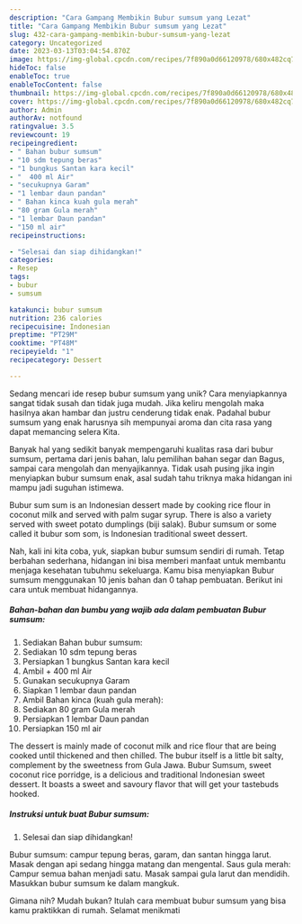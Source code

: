 ```yaml
---
description: "Cara Gampang Membikin Bubur sumsum yang Lezat"
title: "Cara Gampang Membikin Bubur sumsum yang Lezat"
slug: 432-cara-gampang-membikin-bubur-sumsum-yang-lezat
category: Uncategorized
date: 2023-03-13T03:04:54.870Z
image: https://img-global.cpcdn.com/recipes/7f890a0d66120978/680x482cq70/bubur-sumsum-foto-resep-utama.jpg
hideToc: false
enableToc: true
enableTocContent: false
thumbnail: https://img-global.cpcdn.com/recipes/7f890a0d66120978/680x482cq70/bubur-sumsum-foto-resep-utama.jpg
cover: https://img-global.cpcdn.com/recipes/7f890a0d66120978/680x482cq70/bubur-sumsum-foto-resep-utama.jpg
author: Admin
authorAv: notfound
ratingvalue: 3.5
reviewcount: 19
recipeingredient:
- " Bahan bubur sumsum"
- "10 sdm tepung beras"
- "1 bungkus Santan kara kecil"
- "  400 ml Air"
- "secukupnya Garam"
- "1 lembar daun pandan"
- " Bahan kinca kuah gula merah"
- "80 gram Gula merah"
- "1 lembar Daun pandan"
- "150 ml air"
recipeinstructions:

- "Selesai dan siap dihidangkan!"
categories:
- Resep
tags:
- bubur
- sumsum

katakunci: bubur sumsum 
nutrition: 236 calories
recipecuisine: Indonesian
preptime: "PT29M"
cooktime: "PT48M"
recipeyield: "1"
recipecategory: Dessert

---
```





Sedang mencari ide resep bubur sumsum yang unik? Cara menyiapkannya sangat tidak susah dan tidak juga mudah. Jika keliru mengolah maka hasilnya akan hambar dan justru cenderung tidak enak. Padahal bubur sumsum yang enak harusnya sih mempunyai aroma dan cita rasa yang dapat memancing selera Kita.





Banyak hal yang sedikit banyak mempengaruhi kualitas rasa dari bubur sumsum, pertama dari jenis bahan, lalu pemilihan bahan segar dan Bagus, sampai cara mengolah dan menyajikannya. Tidak usah pusing jika ingin menyiapkan bubur sumsum enak,      asal sudah tahu triknya maka hidangan ini mampu jadi suguhan istimewa.














Bubur sum sum is an Indonesian dessert made by cooking rice flour in coconut milk and served with palm sugar syrup. There is also a variety served with sweet potato dumplings (biji salak). Bubur sumsum or some called it bubur som som, is Indonesian traditional sweet dessert.






Nah, kali ini kita coba, yuk, siapkan bubur sumsum sendiri di rumah. Tetap berbahan sederhana, hidangan ini bisa memberi manfaat untuk membantu menjaga kesehatan tubuhmu sekeluarga. Kamu bisa menyiapkan Bubur sumsum menggunakan 10 jenis bahan dan 0 tahap pembuatan. Berikut ini cara untuk membuat hidangannya.

<!--inarticleads1-->

##### Bahan-bahan dan bumbu yang wajib ada dalam pembuatan Bubur sumsum:

1. Sediakan  Bahan bubur sumsum:
1. Sediakan 10 sdm tepung beras
1. Persiapkan 1 bungkus Santan kara kecil
1. Ambil  + 400 ml Air
1. Gunakan secukupnya Garam
1. Siapkan 1 lembar daun pandan
1. Ambil  Bahan kinca (kuah gula merah):
1. Sediakan 80 gram Gula merah
1. Persiapkan 1 lembar Daun pandan
1. Persiapkan 150 ml air


The dessert is mainly made of coconut milk and rice flour that are being cooked until thickened and then chilled. The bubur itself is a little bit salty, complement by the sweetness from Gula Jawa. Bubur Sumsum, sweet coconut rice porridge, is a delicious and traditional Indonesian sweet dessert. It boasts a sweet and savoury flavor that will get your tastebuds hooked. 

<!--inarticleads2-->

##### Instruksi untuk buat Bubur sumsum:


1. Selesai dan siap dihidangkan!

Bubur sumsum: campur tepung beras, garam, dan santan hingga larut. Masak dengan api sedang hingga matang dan mengental. Saus gula merah: Campur semua bahan menjadi satu. Masak sampai gula larut dan mendidih. Masukkan bubur sumsum ke dalam mangkuk. 

Gimana nih? Mudah bukan? Itulah cara membuat bubur sumsum yang bisa kamu praktikkan di rumah. Selamat menikmati
